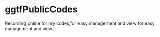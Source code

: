 # ggtfPublicCodes
Recording online for my codes,for easy management and view for easy management and view.
